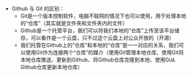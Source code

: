 - Github 与 Git 的区别：
    - Git是一个版本控制软件，电脑不联网的情况下也可以使用，用于处理本地的“仓库”（其实就是文件夹和文件夹内的文件）
    - Github是一个托管平台，我们可以将我们本地的“仓库”上传至该平台储存，可以看作是一个云盘，只不过这个云盘上对公众开放的（开源）
    - 我们托管在Github上的“仓库”和本地的“仓库”是一一对应的关系，我们可以使用Git作为连接两个“仓库”的媒介（使用Git管理本地仓库、使用Git将本地仓库推送、更新到Github、将Github仓库克隆到本地、使用Gi从Github仓库更新本地仓库）

